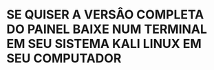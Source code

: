 # SE QUISER A VERSÂO COMPLETA DO PAINEL BAIXE NUM TERMINAL EM SEU SISTEMA KALI LINUX EM SEU COMPUTADOR
